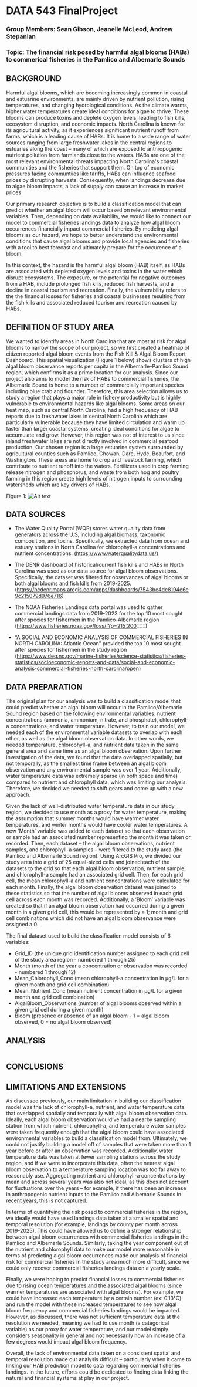 # DATA 543 FinalProject
### Group Members: Sean Gibson, Jeanelle McLeod, Andrew Stepanian
### Topic: The financial risk posed by harmful algal blooms (HABs) to commerical fisheries in the Pamlico and Albemarle Sounds

## BACKGROUND
Harmful algal blooms, which are becoming increasingly common in coastal and estuarine environments, are mainly driven by nutrient pollution, rising temperatures, and changing hydrological conditions. As the climate warms, higher water temperatures create ideal conditions for algae to thrive. These blooms can produce toxins and deplete oxygen levels, leading to fish kills, ecosystem disruption, and economic impacts. North Carolina is known for its agricultural activity, as it experiences significant nutrient runoff from farms, which is a leading cause of HABs. It is home to a wide range of water sources ranging from large freshwater lakes in the central regions to estuaries along the coast – many of which are exposed to anthropogenic nutrient pollution from farmlands close to the waters. HABs are one of the most relevant environmental threats impacting North Carolina's coastal communities and the fisheries that support them. On top of economic pressures facing communtiies like tariffs, HABs can influence seafood prices by disrupting harvests. Consequently, when landings decrease due to algae bloom impacts, a lack of supply can cause an increase in market prices. 

Our primary research objective is to build a classification model that can predict whether an algal bloom will occur based on relevant environmental variables. Then, depending on data availability, we would like to connect our model to commercial fisheries landings data to analyze how algal bloom occurrences financially impact commercial fisheries. By modeling algal blooms as our hazard, we hope to better understand the environmental conditions that cause algal blooms and provide local agencies and fisheries with a tool to best forecast and ultimately prepare for the occurence of a bloom.

In this context, the hazard is the harmful algal bloom (HAB) itself, as HABs are associated with depleted oxygen levels and toxins in the water which disrupt ecosystems. The exposure, or the potential for negative outcomes from a HAB, include prolonged fish kills, reduced fish harvests, and a decline in coastal tourism and recreation. Finally, the vulnerability refers to the the financial losses for fisheries and coastal businesses resulting from the fish kills and associated reduced tourism and recreation caused by HABs.

## DEFINITION OF STUDY AREA
We wanted to identify areas in North Carolina that are most at risk for algal blooms to narrow the scope of our project, so we first created a heatmap of citizen reported algal bloom events from the Fish Kill & Algal Bloom Report Dashboard. This spatial visualization (Figure 1 below) shows clusters of high algal bloom observance reports per capita in the Albemarle–Pamlico Sound region, which confirms it as a prime location for our analysis. Since our project also aims to model the risk of HABs to commercial fisheries, the Albemarle Sound is home to a number of commercially important species including blue crab and flounder. Therefore, this area selection allows us to study a region that plays a major role in fishery productivity but is highly vulnerable to environmental hazards like algal blooms. Some areas on our heat map, such as central North Carolina, had a high frequency of HAB reports due to freshwater lakes in central North Carolina which are particularly vulnerable because they have limited circulation and warm up faster than larger coastal systems, creating ideal conditions for algae to accumulate and grow. However, this region was not of interest to us since inland freshwater lakes are not directly involved in commercial seafood production. Our chosen region is a large estuarine system surrounded by agricultural counties such as Pamlico, Chowan, Dare, Hyde, Beaufort, and Washington. These areas are home to crop and livestock farming, which contribute to nutrient runoff into the waters. Fertilizers used in crop farming release nitrogen and phosphorus, and waste from both hog and poultry farming in this region create high levels of nitrogen inputs to surrounding watersheds which are key drivers of HABs.

Figure 1: 
![Alt text](BloomsByCounty.jpg)

## DATA SOURCES
* The Water Quality Portal (WQP) stores water quality data from generators across the U.S, including algal biomass, taxonomic composition, and toxins. Specifically, we extracted data from ocean and estuary stations in North Carolina for chlorophyll-a concentrations and nutrient concentrations.
(https://www.waterqualitydata.us/)

* The DENR dashboard of historical/current fish kills and HABs in North Carolina was used as our data source for algal bloom observations. Specifically, the dataset was filtered for observances of algal blooms or both algal blooms and fish kills from 2019-2025.
(https://ncdenr.maps.arcgis.com/apps/dashboards/7543be4dc8194e6e9c215079d976e716)

* The NOAA Fisheries Landings data portal was used to gather commercial landings data from 2019-2023 for the top 10 most sought after species for fishermen in the Pamlico-Albemarle region (https://www.fisheries.noaa.gov/foss/f?p=215:200::::::)

* “A SOCIAL AND ECONOMIC ANALYSIS OF COMMERCIAL FISHERIES IN NORTH CAROLINA: Atlantic Ocean” provided the top 10 most sought after species for fishermen in the study region (https://www.deq.nc.gov/marine-fisheries/science-statistics/fisheries-statistics/socioeconomic-reports-and-data/social-and-economic-analysis-commercial-fisheries-north-carolina/open)

## DATA PREPARATION

The original plan for our analysis was to build a classification model that could predict whether an algal bloom will occur in the Pamlico/Albemarle Sound region based on the following environmental variables: nutrient concentrations (ammonia, ammonium, nitrate, and phosphate), chlorophyll-a concentrations, and water temperature. However, to train our model, we needed each of the environmental variable datasets to overlap with each other, as well as the algal bloom observation data. In other words, we needed temperature, chlorophyll-a, and nutrient data taken in the same general area and same time as an algal bloom observation. Upon further investigation of the data, we found that the data overlapped spatially, but not temporally, as the smallest time frame between an algal bloom observation and any environmental sample was over 1 year. Additionally, water temperature data was extremely sparse (in both space and time) compared to nutrient and chlorophyll data, which was limiting our analysis. Therefore, we decided we needed to shift gears and come up with a new approach.

Given the lack of well-distributed water temperature data in our study region, we decided to use month as a proxy for water temperature, making the assumption that summer months would have warmer water temperatures, and winter months would have cooler water temperatures. A new ‘Month’ variable was added to each dataset so that each observation or sample had an associated number representing the month it was taken or recorded. Then, each dataset – the algal bloom observations, nutrient samples, and chlorophyll-a samples – were filtered to the study area (the Pamlico and Albemarle Sound region). Using ArcGIS Pro, we divided our study area into a grid of 25 equal-sized cells and joined each of the datasets to the grid so that each algal bloom observation, nutrient sample, and chlorophyll-a sample had an associated grid cell. Then, for each grid cell, the mean chlorophyll-a and nutrient concentrations were calculated for each month. Finally, the algal bloom observation dataset was joined to these statistics so that the number of algal blooms observed in each grid cell across each month was recorded. Additionally, a ‘Bloom’ variable was created so that if an algal bloom observation had occurred during a given month in a given grid cell, this would be represented by a 1; month and grid cell combinations which did not have an algal bloom observance were assigned a 0.

The final dataset used to build the classification model consists of 6 variables: 
* Grid_ID (the unique grid identification number assigned to each grid cell of the study area region - numbered 1 through 25)
* Month (month of the year a concentration or observation was recorded - numbered 1 through 12)
* Mean_Chlorophyll_Conc (mean chlorophyll-a concentration in µg/L for a given month and grid cell combination)
* Mean_Nutrient_Conc (mean nutrient concentration in µg/L for a given month and grid cell combination)
* AlgalBloom_Observations (number of algal blooms observed within a given grid cell during a given month)
* Bloom (presence or absence of an algal bloom - 1 = algal bloom observed, 0 = no algal bloom observed)


## ANALYSIS

```

```
## CONCLUSIONS

## LIMITATIONS AND EXTENSIONS

As discussed previously, our main limitation in building our classification model was the lack of chlorophyll-a, nutrient, and water temperature data that overlapped spatially and temporally with algal bloom observation data. Ideally, each algal bloom observation would’ve had a nearby sampling station from which nutrient, chlorophyll-a, and temperature water samples were taken frequently enough that the algal bloom could have associated environmental variables to build a classification model from. Ultimately, we could not justify building a model off of samples that were taken more than 1 year before or after an observation was recorded. Additionally, water temperature data was taken at fewer sampling stations across the study region, and if we were to incorporate this data, often the nearest algal bloom observation to a temperature sampling location was too far away to reasonably use. Aggregating nutrient and chlorophyll-a concentrations by mean and across several years was also not ideal, as this does not account for fluctuations over the years – for example, if there has been an increase in anthropogenic nutrient inputs to the Pamlico and Albemarle Sounds in recent years, this is not captured.

In terms of quantifying the risk posed to commercial fisheries in the region, we ideally would have used landings data taken at a smaller spatial and temporal resolution (for example, landings by county per month across 2019-2025). This could have allowed us to define a stronger relationship between algal bloom occurrences with commercial fisheries landings in the Pamlico and Albemarle Sounds. Similarly, taking the year component out of the nutrient and chlorophyll data to make our model more reasonable in terms of predicting algal bloom occurrences made our analysis of financial risk for commercial fisheries in the study area much more difficult, since we could only recover commercial fisheries landings data on a yearly scale.

Finally, we were hoping to predict financial losses to commercial fisheries due to rising ocean temperatures and the associated algal blooms (since warmer temperatures are associated with algal blooms). For example, we could have increased each temperature by a certain number (ex: 0.13°C) and run the model with these increased temperatures to see how algal bloom frequency and commercial fisheries landings would be impacted. However, as discussed, there was not sufficient temperature data at the resolution we needed, meaning we had to use month (a categorical variable) as our proxy for water temperature, and our model simply considers seasonality in general and not necessarily how an increase of a few degrees would impact algal bloom frequency.

Overall, the lack of environmental data taken on a consistent spatial and temporal resolution made our analysis difficult – particularly when it came to linking our HAB prediction model to data regarding commercial fisheries landings. In the future, efforts could be dedicated to finding data linking the natural and financial systems at play in our project.

